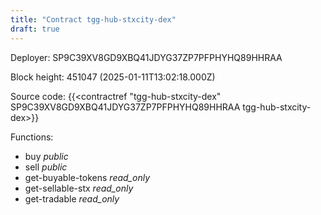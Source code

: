 ```yaml
---
title: "Contract tgg-hub-stxcity-dex"
draft: true
---
```

Deployer: SP9C39XV8GD9XBQ41JDYG37ZP7PFPHYHQ89HHRAA


 



Block height: 451047 (2025-01-11T13:02:18.000Z)

Source code: {{<contractref "tgg-hub-stxcity-dex" SP9C39XV8GD9XBQ41JDYG37ZP7PFPHYHQ89HHRAA tgg-hub-stxcity-dex>}}

Functions:

* buy _public_
* sell _public_
* get-buyable-tokens _read_only_
* get-sellable-stx _read_only_
* get-tradable _read_only_

